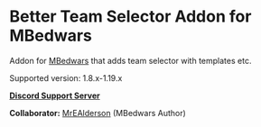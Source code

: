 # Better Team Selector Addon for MBedwars

Addon for [MBedwars](https://mbedwars.com/product/marcelys-bedwars) that adds team selector with templates etc.


Supported version: 1.8.x-1.19.x


**[Discord Support Server](https://discord.gg/P9WjbNyVFH)**

**Collaborator:** [MrEAlderson](https://github.com/MrEAlderson) (MBedwars Author)